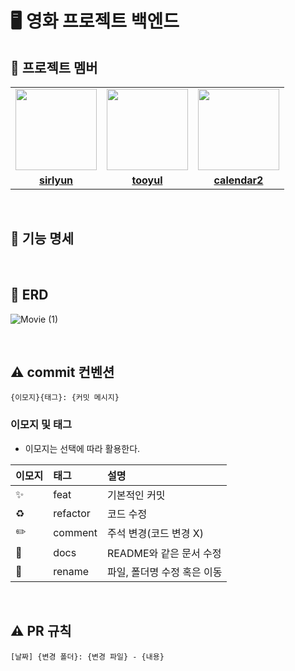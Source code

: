 # 🖥 영화 프로젝트 백엔드


## 🤖 프로젝트 멤버

<table>
 <tr>
    <td align="center"><a href="https://github.com/sirlyun"><img src="https://avatars.githubusercontent.com/sirlyun" width="130px;" alt=""></a></td>
    <td align="center"><a href="https://github.com/tooyul"><img src="https://avatars.githubusercontent.com/tooyul" width="130px;" alt=""></a></td>
    <td align="center"><a href="https://github.com/calendar2"><img src="https://avatars.githubusercontent.com/calendar2" width="130px;" alt=""></a></td>
  </tr>
  <tr>
    <td align="center"><a href="https://github.com/sirlyun"><b>sirlyun</b></a></td>
    <td align="center"><a href="https://github.com/tooyul"><b>tooyul</b></a></td>
    <td align="center"><a href="https://github.com/calendar2"><b>calendar2</b></a></td>
  </tr>
</table>

<br/>


## 📌 기능 명세

<br/>

## 💾 ERD

![Movie (1)](https://github.com/movie-team/BackEnd/assets/116432941/204367eb-8e96-4786-9aca-c8ad609e81c6)

<br/>

## ⚠️ commit 컨벤션

```
{이모지}{태그}: {커밋 메시지}
```

### 이모지 및 태그

- 이모지는 선택에 따라 활용한다.

| 이모지 | 태그       | 설명                      |
|:----|:---------|:------------------------|
| ✨   | feat    | 기본적인 커밋             |
| ♻️  | refactor | 코드 수정                |
| ✏️  | comment  | 주석 변경(코드 변경 X) |
| 📝  | docs     | README와 같은 문서 수정        |
| 🚚  | rename   | 파일, 폴더명 수정 혹은 이동        |


<br/>

## ⚠️ PR 규칙

```
[날짜] {변경 폴더}: {변경 파일} - {내용}
```


<br/>

